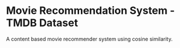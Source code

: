 # Movie Recommendation System - TMDB Dataset

A content based movie recommender system using cosine similarity.
